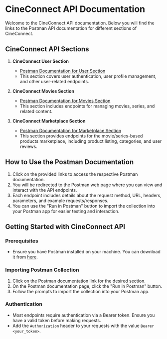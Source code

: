 # CineConnect API Documentation

Welcome to the CineConnect API documentation. Below you will find the links to the Postman API documentation for different sections of CineConnect.

## CineConnect API Sections

1. **CineConnect User Section**
   - [Postman Documentation for User Section](https://documenter.getpostman.com/view/32172495/2s9YsQ6UrL)
   - This section covers user authentication, user profile management, and other user-related endpoints.

2. **CineConnect Movies Section**
   - [Postman Documentation for Movies Section](https://documenter.getpostman.com/view/32172495/2s9YsQ6Umx)
   - This section includes endpoints for managing movies, series, and related content.

3. **CineConnect Marketplace Section**
   - [Postman Documentation for Marketplace Section](https://documenter.getpostman.com/view/32172495/2s9YsQ6Un3)
   - This section provides endpoints for the movie/series-based products marketplace, including product listing, categories, and user reviews.

## How to Use the Postman Documentation

1. Click on the provided links to access the respective Postman documentation.
2. You will be redirected to the Postman web page where you can view and interact with the API endpoints.
3. Each endpoint includes details about the request method, URL, headers, parameters, and example requests/responses.
4. You can use the "Run in Postman" button to import the collection into your Postman app for easier testing and interaction.

## Getting Started with CineConnect API

### Prerequisites

- Ensure you have Postman installed on your machine. You can download it from [here](https://www.postman.com/downloads/).

### Importing Postman Collection

1. Click on the Postman documentation link for the desired section.
2. On the Postman documentation page, click the "Run in Postman" button.
3. Follow the prompts to import the collection into your Postman app.

### Authentication

- Most endpoints require authentication via a Bearer token. Ensure you have a valid token before making requests.
- Add the `Authorization` header to your requests with the value `Bearer <your_token>`.
